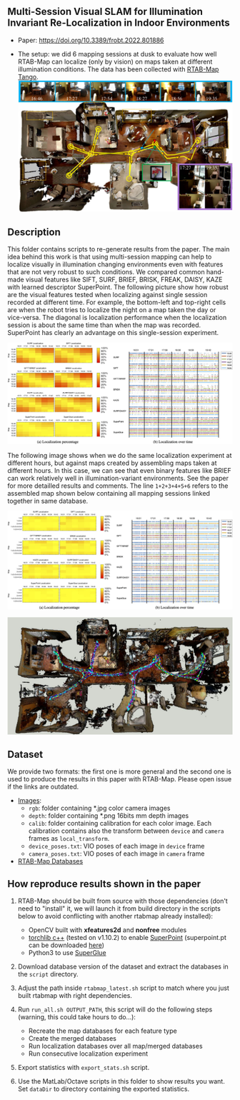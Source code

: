 
## Multi-Session Visual SLAM for Illumination Invariant Re-Localization in Indoor Environments

* Paper: https://doi.org/10.3389/frobt.2022.801886

* The setup: we did 6 mapping sessions at dusk to evaluate how well RTAB-Map can localize (only by vision) on maps taken at different illumination conditions. The data has been collected with [RTAB-Map Tango](https://play.google.com/store/apps/details?id=com.introlab.rtabmap&hl=en_CA&gl=US).
![Overview](https://github.com/introlab/rtabmap/raw/master/archive/2022-IlluminationInvariant/images/fig_overview.jpg)


## Description

This folder contains scripts to re-generate results from the paper. The main idea behind this work is that using multi-session mapping can help to localize visually in illumination changing environments even with features that are not very robust to such conditions. We compared common hand-made visual features like SIFT, SURF, BRIEF, BRISK, FREAK, DAISY, KAZE with learned descriptor SuperPoint. The following picture show how robust are the visual features tested when localizing against single session recorded at different time. For example, the bottom-left and top-right cells are when the robot tries to localize the night on a map taken the day or vice-versa. The diagonal is localization performance when the localization session is about the same time than when the map was recorded. SuperPoint has clearly an advantage on this single-session experiment.

![All sessions](https://github.com/introlab/rtabmap/raw/master/archive/2022-IlluminationInvariant/images/fig_single_percentage.jpg)

The following image shows when we do the same localization experiment at different hours, but against maps created by assembling maps taken at different hours. In this case, we can see that even binary features like BRIEF can work relatively well in illumination-variant environments. See the paper for more detailled results and comments. The line `1+2+3+4+5+6` refers to the assembled map shown below containing all mapping sessions linked together in same database.

![All sessions](https://github.com/introlab/rtabmap/raw/master/archive/2022-IlluminationInvariant/images/fig_merged_percentage.jpg)


![All sessions](https://github.com/introlab/rtabmap/raw/master/archive/2022-IlluminationInvariant/images/fig_map_merged_999.jpg)


## Dataset

We provide two formats: the first one is more general and the second one is used to produce the results in this paper with RTAB-Map. Please open issue if the links are outdated.

* [Images](https://usherbrooke-my.sharepoint.com/:u:/g/personal/labm2414_usherbrooke_ca/EV8F4PZUxOxLhwAyEehlzKwBjF-9xNuxR32Q4mUjx5u-rA?e=eCJ3TW):
  * `rgb`: folder containing *.jpg color camera images
  * `depth`: folder containing *.png 16bits mm depth images
  * `calib`: folder containing calibration for each color image. Each calibration contains also the transform between `device` and `camera` frames as `local_transform`.
  * `device_poses.txt`: VIO poses of each image in `device` frame
  * `camera_poses.txt`: VIO poses of each image in `camera` frame
* [RTAB-Map Databases](https://usherbrooke-my.sharepoint.com/:u:/g/personal/labm2414_usherbrooke_ca/EU5fb0jEKzlGhPK3OWjMGLUBnDo1BRAoZwtB2czyeVLE_A?e=Y0JyXY)



## How reproduce results shown in the paper

1. RTAB-Map should be built from source with those dependencies (don't need to "install" it, we will launch it from build directory in the scripts below to avoid conflicting with another rtabmap already installed): 
    * OpenCV built with **xfeatures2d** and **nonfree** modules
    * [torchlib c++](https://pytorch.org/get-started/locally/) (tested on v1.10.2) to enable [SuperPoint](https://github.com/magicleap/SuperPointPretrainedNetwork) (superpoint.pt can be downloaded [here](https://github.com/KinglittleQ/SuperPoint_SLAM/blob/master/superpoint.pt))
    * Python3 to use [SuperGlue](https://github.com/magicleap/SuperGluePretrainedNetwork)

2. Download database version of the dataset and extract the databases in the `script` directory.
3. Adjust the path inside `rtabmap_latest.sh` script to match where you just built rtabmap with right dependencies.
4. Run `run_all.sh OUTPUT_PATH`, this script will do the following steps (warning, this could take hours to do...):
    * Recreate the map databases for each feature type
    * Create the merged databases
    * Run localization databases over all map/merged databases
    * Run consecutive localization experiment
  
5. Export statistics with `export_stats.sh` script.

6. Use the MatLab/Octave scripts in this folder to show results you want. Set `dataDir` to directory containing the exported statistics. 
  

